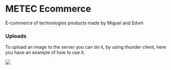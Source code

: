 # METEC Ecommerce
E-commerce of technologies products made by Miguel and Edvin

### Uploads
To upload an image to the server you can do it, by using thunder client, here you have an example of how to use it.

![](https://i.imgur.com/OQRwKcq.png)
